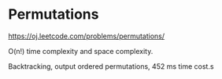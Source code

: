 Permutations
==================

https://oj.leetcode.com/problems/permutations/

O(n!) time complexity and space complexity.

Backtracking, output ordered permutations, 452 ms time cost.s